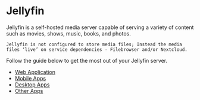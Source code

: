 # Jellyfin

Jellyfin is a self-hosted media server capable of serving a variety of content such as movies, shows, music, books, and photos.

```admonish note
Jellyfin is not configured to store media files; Instead the media files ‘live’ on service dependencies - Filebrowser and/or Nextcloud.
```

Follow the guide below to get the most out of your Jellyfin server.

- [Web Application](./web-application.md)
- [Mobile Apps](./mobile-apps.md)
- [Desktop Apps](./desktop-apps.md)
- [Other Apps](./other-apps.md)
